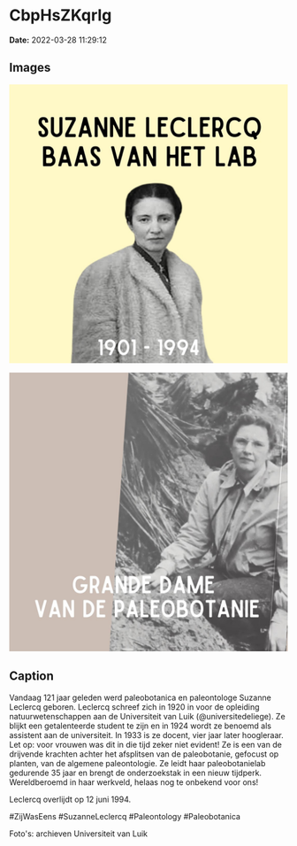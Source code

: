 # CbpHsZKqrIg

**Date:** 2022-03-28 11:29:12

## Images

![Image](../images/CbpHsZKqrIg_0.jpg)

![Image](../images/CbpHsZKqrIg_1.jpg)

## Caption

Vandaag 121 jaar geleden werd paleobotanica en paleontologe Suzanne Leclercq geboren. Leclercq schreef zich in 1920 in voor de opleiding natuurwetenschappen aan de Universiteit van Luik (@universitedeliege). Ze blijkt een getalenteerde student te zijn en in 1924 wordt ze benoemd als assistent aan de universiteit. In 1933 is ze docent, vier jaar later hoogleraar. Let op: voor vrouwen was dit in die tijd zeker niet evident! Ze is een van de drijvende krachten achter het afsplitsen van de paleobotanie, gefocust op planten, van de algemene paleontologie. Ze leidt haar paleobotanielab gedurende 35 jaar en brengt de onderzoekstak in een nieuw tijdperk. Wereldberoemd in haar werkveld, helaas nog te onbekend voor ons! 

Leclercq overlijdt op 12 juni 1994. 

#ZijWasEens #SuzanneLeclercq #Paleontology #Paleobotanica

Foto's: archieven Universiteit van Luik

